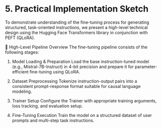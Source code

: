 # 5. Practical Implementation Sketch
To demonstrate understanding of the fine-tuning process for generating structured, task-oriented instructions, we present a high-level technical design using the Hugging Face Transformers library in conjunction with PEFT (QLoRA).

📌 High-Level Pipeline Overview
The fine-tuning pipeline consists of the following stages:

1. Model Loading & Preparation
Load the base instruction-tuned model (e.g., Mistral-7B-Instruct) in 4-bit precision and prepare it for parameter-efficient fine-tuning using QLoRA.

2. Dataset Preprocessing
Tokenize instruction-output pairs into a consistent prompt-response format suitable for causal language modeling.

3. Trainer Setup
Configure the Trainer with appropriate training arguments, loss tracking, and evaluation setup.

4. Fine-Tuning Execution
Train the model on a structured dataset of user prompts and multi-step task instructions.

